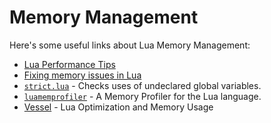 # Memory Management

Here's some useful links about Lua Memory Management:

- [Lua Performance Tips](http://www.lua.org/gems/sample.pdf)
- [Fixing memory issues in Lua](https://bitsquid.blogspot.com/2011/08/fixing-memory-issues-in-lua.html?m=1)
- [`strict.lua`](http://metalua.luaforge.net/src/lib/strict.lua.html) - Checks uses of undeclared global variables.
- [`luamemprofiler`](https://github.com/pmusa/luamemprofiler) - A Memory Profiler for the Lua language.
- [Vessel](http://overbyte.com.au/index.php/overbyte-blog/entry/vessel-lua-optimization-and-memory-usage) - Lua Optimization and Memory Usage